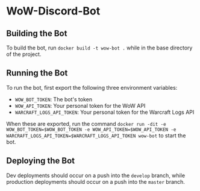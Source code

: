 # WoW-Discord-Bot

## Building the Bot

To build the bot, run `docker build -t wow-bot .` while in the base directory of the project.

## Running the Bot

To run the bot, first export the following three environment variables:

* `WOW_BOT_TOKEN`: The bot's token
* `WOW_API_TOKEN`: Your personal token for the WoW API
* `WARCRAFT_LOGS_API_TOKEN`: Your personal token for the Warcraft Logs API

When these are exported, run the command `docker run -dit -e WOW_BOT_TOKEN=$WOW_BOT_TOKEN -e WOW_API_TOKEN=$WOW_API_TOKEN -e WARCRAFT_LOGS_API_TOKEN=$WARCRAFT_LOGS_API_TOKEN wow-bot` to start the bot.

## Deploying the Bot

Dev deployments should occur on a push into the `develop` branch, while production deployments should occur on a push into the `master` branch.
